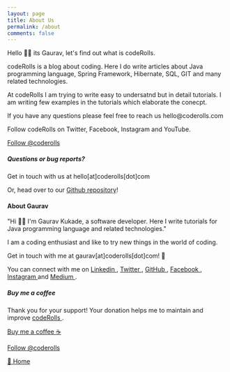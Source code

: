 ```yaml
---
layout: page
title: About Us
permalink: /about
comments: false
---
```


<div class="row justify-content-between">
<div class="col-md-8 pr-5">

<p>Hello 👋🏼 its Gaurav, 
let's find out what is codeRolls.</p>

<p>codeRolls is a blog about coding. Here I do write articles about Java programming language, Spring Framework, Hibernate, SQL, GIT and many related technologies. </p>

<p>At codeRolls I am trying to write easy to undersatnd but in detail tutorials. I am writing few examples in the tutorials which elaborate the conecpt.</p>

<p>If you have any questions please feel free to reach us <span class="spoiler">hello@coderolls.com</span></p>

<p>Follow codeRolls on Twitter, Facebook, Instagram and YouTube.</p>

<p></p>

<div>
<a href="https://twitter.com/coderolls?ref_src=twsrc%5Etfw" class="twitter-follow-button" data-show-count="false">Follow @coderolls</a><script async src="https://platform.twitter.com/widgets.js" charset="utf-8"></script>
</div>

<div id="fb-root"></div>
<script async defer crossorigin="anonymous" src="https://connect.facebook.net/en_GB/sdk.js#xfbml=1&version=v4.0&appId=1670396926597526&autoLogAppEvents=1"></script>

<div class="fb-like" data-href="https://www.facebook.com/codeRolls" data-width="" data-layout="button" data-action="like" data-size="small" data-show-faces="false" data-share="true"></div>

<p></p>
<h5>Questions or bug reports?</h5>

<p>Get in touch with us at hello[at]coderolls[dot]com</p>

<p>Or, head over to our <a href="https://github.com/coderolls/coderolls.github.io">Github repository</a>!</p>

<h4>About Gaurav</h4>

<p>"Hi 👋🏼 I'm Gaurav Kukade, a software developer. Here I write tutorials for Java programming language and related technologies."</p>

<p>I am a coding enthusiast and like to try new things in the world of coding.</p>

<p>Get in touch with me at <span class="spoiler">gaurav[at]coderolls[dot]com!</span> 🙂</p>

You can connect with me on <a href="https://linkedin.com/in/gauravkukade/">Linkedin <i class="fab fa-linkedin"></i></a>, <a href="https://twitter.com/GDKukade">Twitter <i class="fab fa-twitter"></i></a>, <a href="https://github.com/gauravkukade">GitHub <i class="fab fa-linkedin"></i></a>, <a href="https://www.facebook.com/gdkukade">Facebook <i class="fab fa-facebook"></i></a>, <a href="https://www.instagram.com/gauravdkukade">Instagram <i class="fab fa-instagram"></i></a> and <a href="https://medium.com/@gauravkukade">Medium <i class="fab fa-medium"></i></a>.

</div>

<div class="col-md-4">

<div class="sticky-top sticky-top-80">
<h5>Buy me a coffee</h5>

<p>Thank you for your support! Your donation helps me to maintain and improve <a target="_blank" href="/">codeRolls <i class="fab fa-github"></i></a>.</p>

<a target="_blank" href="https://paypal.me/GauravKukade" class="btn btn-success">Buy me a coffee ☕</a>

<p class="my-5"><a href="https://twitter.com/coderolls?ref_src=twsrc%5Etfw" class="twitter-follow-button" data-show-count="false">Follow @coderolls</a><script async src="https://platform.twitter.com/widgets.js" charset="utf-8"></script></p>

<p class="my-5"><a href="/" >🏡 Home</a></p>

</div>
</div>
</div>
